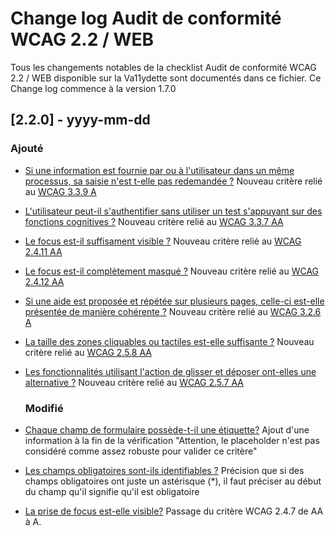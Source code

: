 # Change log Audit de conformité WCAG 2.2 / WEB

Tous les changements notables de la checklist Audit de conformité WCAG 2.2 / WEB disponible sur la Va11ydette sont documentés dans ce fichier.
Ce Change log commence à la version 1.7.0

## [2.2.0] - yyyy-mm-dd

### Ajouté
- [Si une information est fournie par ou à l'utilisateur dans un même processus, sa saisie n'est t-elle pas redemandée ?](https://la-va11ydette.orange.com/?list=wcag-web&lang=fr#headingtestID-079)
Nouveau critère relié au [WCAG 3.3.9 A](https://www.w3.org/WAI/WCAG22/Understanding/redundant-entry)
- [L'utilisateur peut-il s'authentifier sans utiliser un test s'appuyant sur des fonctions cognitives ?](https://la-va11ydette.orange.com/?list=wcag-web&lang=fr#headingtestID-077)
Nouveau critère relié au [WCAG 3.3.7 AA](https://www.w3.org/WAI/WCAG22/Understanding/accessible-authentication)
- [Le focus est-il suffisament visible ?](https://la-va11ydette.orange.com/?list=wcag-web&lang=fr#headingtestID-082)
Nouveau critère relié au [WCAG 2.4.11 AA](https://www.w3.org/WAI/WCAG22/Understanding/focus-appearance.html)
- [Le focus est-il complètement masqué ?](https://la-va11ydette.orange.com/?list=wcag-web&lang=fr#headingtestID-081)
Nouveau critère relié au [WCAG 2.4.12 AA](https://www.w3.org/WAI/WCAG22/Understanding/focus-not-obscured-minimum)
- [Si une aide est proposée et répétée sur plusieurs pages, celle-ci est-elle présentée de manière cohérente ?](https://la-va11ydette.orange.com/?list=wcag-web&lang=fr#headingtestID-078)
Nouveau critère relié au [WCAG 3.2.6 A](https://www.w3.org/WAI/WCAG22/Understanding/consistent-help)
- [La taille des zones cliquables ou tactiles est-elle suffisante ?](https://la-va11ydette.orange.com/?list=wcag-web&lang=fr#headingtestID-076)
Nouveau critère relié au [WCAG 2.5.8 AA](https://www.w3.org/WAI/WCAG22/Understanding/target-size-minimum.html)
- [Les fonctionnalités utilisant l'action de glisser et déposer ont-elles une alternative ?](https://la-va11ydette.orange.com/?list=wcag-web&lang=fr#headingtestID-080)
Nouveau critère relié au [WCAG 2.5.7 AA](https://www.w3.org/WAI/WCAG22/Understanding/dragging-movements)



  ### Modifié
- [Chaque champ de formulaire possède-t-il une étiquette?](https://la-va11ydette.orange.com/?list=wcag-web&lang=fr#headingtestID-001)
  Ajout d'une information à la fin de la vérification "Attention, le placeholder n'est pas considéré comme assez robuste pour valider ce critère"
- [Les champs obligatoires sont-ils identifiables ?](https://la-va11ydette.orange.com/?list=wcag-web&lang=fr#headingtestID-004)
  Précision que si des champs obligatoires ont juste un astérisque (*), il faut préciser au début du champ qu'il signifie qu'il est obligatoire
- [La prise de focus est-elle visible?](https://la-va11ydette.orange.com/?list=wcag-web&lang=fr#headingtestID-041)
  Passage du critère WCAG 2.4.7 de AA à A.
